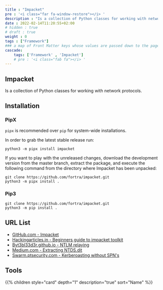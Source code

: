 ```yaml
---
title : "Impacket"
pre : '<i class="far fa-window-restore"></i> '
description : "Is a collection of Python classes for working with network protocols."
date : 2022-02-14T11:20:55+02:00
# hidden : true
# draft : true
weight : 0
tags : ["Framework"]
### a map of Front Matter keys whose values are passed down to the page's descendants unless overwritten by self or a closer ancestor's cascade. 
cascade:
    tags: ['Framework' , 'Impacket']
    # pre : '<i class="fab fa"></i> '
---
```


## Impacket

Is a collection of Python classes for working with network protocols.

## Installation

### PipX

`pipx` is recommended over `pip` for system-wide installations.

In order to grab the latest stable release run:

```plain
python3 -m pipx install impacket
```

If you want to play with the unreleased changes, download the development version from the master branch, extract the package, and execute the following command from the directory where Impacket has been unpacked:

```plain
git clone https://github.com/fortra/impacket.git
python3 -m pipx install .
```

### Pip3

```plain
git clone https://github.com/fortra/impacket.git
python3 -m pip install .
```

## URL List

* [GitHub.com - Impacket](https://github.com/fortra/impacket)
* [Hackingarticles.in - Beginners guide to impacket toolkit](https://www.hackingarticles.in/beginners-guide-to-impacket-tool-kit-part-1/)
* [Byt3bl33d3r.github.io - NTLM relaying](https://byt3bl33d3r.github.io/practical-guide-to-ntlm-relaying-in-2017-aka-getting-a-foothold-in-under-5-minutes.html)
* [Medium.com - Extracting NTDS.dit](https://medium.com/@bondo.mike/extracting-and-cracking-ntds-dit-2b266214f277)
* [Swarm.ptsecurity.com - Kerberoasting without SPN's](https://swarm.ptsecurity.com/kerberoasting-without-spns/)

## Tools

{{% children style="card" depth="1" description="true" sort="Name"  %}}
